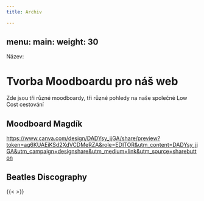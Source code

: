 ```yaml
---
title: Archiv

---
```

menu:
  main:
    weight: 30
---

Název: <h1> Tvorba Moodboardu pro náš web </h1>

<p> Zde jsou tři různé moodboardy, tři různé pohledy na naše společné Low Cost cestování </p>

<h2> Moodboard Magdík </h2>

https://www.canva.com/design/DADYsy_jjGA/share/preview?token=ag6KUAEiKSd2XdVCDMeRZA&role=EDITOR&utm_content=DADYsy_jjGA&utm_campaign=designshare&utm_medium=link&utm_source=sharebutton



<!--more-->



## Beatles Discography

{{<  >}}



